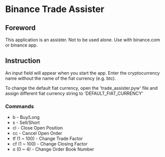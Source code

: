 # Binance Trade Assister

## Foreword
This application is an assister. Not to be used alone. Use with binance.com or binance app.

## Instruction
An input field will appear when you start the app. Enter the cryptocurrency name without the name of the fiat currency (e.g. btc).

To change the default fiat currency, open the 'trade_assister.pyw' file and assign different fiat currency string to 'DEFAULT_FIAT_CURRENCY'

### Commands
- b - Buy/Long
- s - Sell/Short
- cl - Close Open Position
- cc - Cancel Open Order
- tf (1 ~ 100) - Change Trade Factor
- cf (1 ~ 100) - Change Closing Factor
- o (0 ~ 4) - Change Order Book Number
